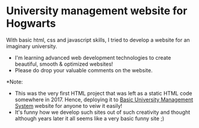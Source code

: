 # University management website for Hogwarts

With basic html, css and javascript skills, I tried to develop a website for an imaginary university.
- I'm learning advanced web development technologies to create beautiful, smooth & optimized websites!
- Please do drop your valuable comments on the website.


*Note:
- This was the very first HTML project that was left as a static HTML code somewhere in 2017. Hence, deploying it to [Basic University Management System](https://ashika29.github.io/ums/) website for anyone to veiw it easily!
- It's funny how we develop such sites out of such creativity and thought although years later it all seems like a very basic funny site ;)
